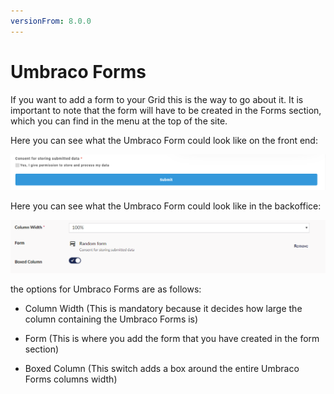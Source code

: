 ```yaml
---
versionFrom: 8.0.0
---
```


# Umbraco Forms

If you want to add a form to your Grid this is the way to go about it. It is important to note that the form will have to be created in the Forms section, which you can find in the menu at the top of the site.

Here you can see what the Umbraco Form could look like on the front end:

![Quote image](images/Umbraco-Forms-frontend.png)

Here you can see what the Umbraco Form could look like in the backoffice:

![Price List](images/Umbraco-Form-backoffice.png)

the options for Umbraco Forms are as follows:

- Column Width (This is mandatory because it decides how large the column containing the Umbraco Forms is)

- Form (This is where you add the form that you have created in the form section)

- Boxed Column (This switch adds a box around the entire Umbraco Forms columns width)

